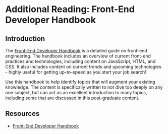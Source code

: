 # Additional Reading: Front-End Developer Handbook

## Introduction

The [Front-End Developer Handbook][handbook] is a detailed guide on
front-end engineering. The handbook includes an overview of current
front-end practices and technologies, including content on JavaScript,
HTML, and CSS. It also includes content on current trends and upcoming
technologies - highly useful for getting up-to-speed as you start your
job search!

Use this handbook to help identify topics that will augment your existing
knowledge. The content is specifically written to not dive too deeply on
any one subject, but can act as an excellent introduction to many topics,
including some that are discussed in this post-graduate content.

## Resources

* [Front-End Developer Handbook][handbook]

[handbook]: https://frontendmasters.com/books/front-end-handbook/2019/